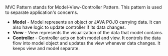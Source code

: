 MVC Pattern stands for Model-View-Controller Pattern. This pattern is used to separate application's concerns.

* **Model** - Model represents an object or JAVA POJO carrying data. It can also have logic to update controller if its data changes.
* **View** - View represents the visualization of the data that model contains.
* **Controller** - Controller acts on both model and view. It controls the data flow into model object and updates the view whenever data changes. It keeps view and model separate.